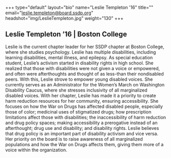 +++
type="default"
layout="bio"
name="Leslie Templeton '16"
title=""
email="leslie.templeton@board.ssdp.org"
headshot="img/LeslieTempleton.jpg"
weight="130"
+++

<h2>Leslie Templeton ’16 | Boston College</h2> Leslie is the current chapter leader for her SSDP chapter at Boston College, where she studies psychology. Leslie has multiple disabilities, including learning disabilities, mental illness, and epilepsy. As special education student, Leslie’s activism
started in disability rights in high school. She realized that those with disabilities were not given a voice or empowered, and often were afterthoughts and thought of as less-than their nondisabled peers. With this, Leslie strove to empower young disabled
voices. She currently serves as an Administrator for the Women’s March on Washington Disability Caucus, where she stresses inclusivity of all marginalized disabled voices. With her chapter, Leslie has made it a priority to create harm reduction resources
for her community, ensuring accessibility. She focuses on how the War on Drugs has affected disabled people, especially those of color; medicinal uses of stigmatized drugs; how prescription limitations affect those with disabilities; the inaccessibility
of harm reduction and drug policy spaces; making accessibility a prerogative instead of an afterthought; drug use and disability; and disability rights. Leslie believes that drug policy is an important part of disability activism and vice versa. Her
priority on the board is to raise awareness of all marginalized populations and how the War on Drugs affects them, giving them more of a voice within the organization.
